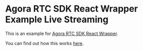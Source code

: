 # Agora RTC SDK React Wrapper Example Live Streaming

This is an example for [Agora RTC SDK React Wrapper](https://github.com/AgoraIO-Community/agora-rtc-react).

You can find out how this works [here](https://github.com/AgoraIO-Community/agora-rtc-react/wiki/Example).